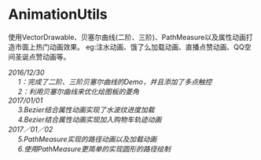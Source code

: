 # AnimationUtils
使用VectorDrawable、贝塞尔曲线(二阶、三阶)、PathMeasure以及属性动画打造市面上热门动画效果。
eg:注水动画、饿了么加载动画、直播点赞动画、QQ空间圣诞点赞动画等。

<i>2016/12/30<br>
      &nbsp;&nbsp;&nbsp;&nbsp;&nbsp;1：完成了二阶、三阶贝塞尔曲线的Demo，并且添加了多点触控<br>
       &nbsp;&nbsp;&nbsp;&nbsp;&nbsp;2：利用贝塞尔曲线来优化绘图板的菱角<br>
<i>2017/01/01<br>
      &nbsp;&nbsp;&nbsp;&nbsp;&nbsp;3.Bezier结合属性动画实现了水波纹进度加载<br>
      &nbsp;&nbsp;&nbsp;&nbsp;&nbsp;4.Bezier结合属性动画实现加入购物车轨迹动画<br>
<i>2017／01／02<br>
     &nbsp;&nbsp;&nbsp;&nbsp;&nbsp;5.PathMeasure实现的路径动画以及加载动画<br>
     &nbsp;&nbsp;&nbsp;&nbsp;&nbsp;6.使用PathMeasure更简单的实现圆形的路径绘制<br>